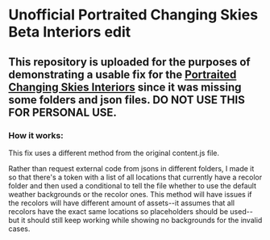 # Unofficial Portraited Changing Skies Beta Interiors edit

## This repository is uploaded for the purposes of demonstrating a usable fix for the **[Portraited Changing Skies Interiors](https://www.nexusmods.com/stardewvalley/mods/30002)** since it was missing some folders and json files. DO NOT USE THIS FOR PERSONAL USE.

### How it works:

This fix uses a different method from the original content.js file. 

Rather than request external code from jsons in different folders, I made it so that there's a token with a list of all locations that currently have a recolor folder and then used a conditional to tell the file whether to use the default weather backgrounds or the recolor ones. This method will have issues if the recolors will have different amount of assets--it assumes that all recolors have the exact same locations so placeholders should be used--but it should still keep working while showing no backgrounds for the invalid cases.
